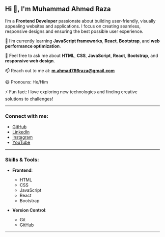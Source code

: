 ## Hi 👋, I'm Muhammad Ahmed Raza  
I’m a **Frontend Developer** passionate about building user-friendly, visually appealing websites and applications. I focus on creating seamless, responsive designs and ensuring the best possible user experience.  

🌱 I’m currently learning **JavaScript frameworks**, **React**, **Bootstrap**, and **web performance optimization**.  

💬 Feel free to ask me about **HTML**, **CSS**, **JavaScript**, **React**, **Bootstrap**, and **responsive web design**.  

📫 Reach out to me at: **m.ahmad786raza@gmail.com**  

😄 Pronouns: He/Him

⚡ Fun fact: I love exploring new technologies and finding creative solutions to challenges!

---


### Connect with me:
- [GitHub](https://github.com/Ahmadscode01)  
- [LinkedIn](https://www.linkedin.com/in/muhammad-ahmad-raza-soomro-0128673)  
- [Instagram](https://www.instagram.com/itx_mars/profilecard/?igsh=a2sxcjllNTMzemJp)  
- [YouTube](https://www.youtube.com/@AhmedRaza_Tech)  

---

### Skills & Tools:
- **Frontend**:  
    - HTML  
    - CSS  
    - JavaScript  
    - React  
    - Bootstrap  

- **Version Control**:  
    - Git  
    - GitHub  

---


